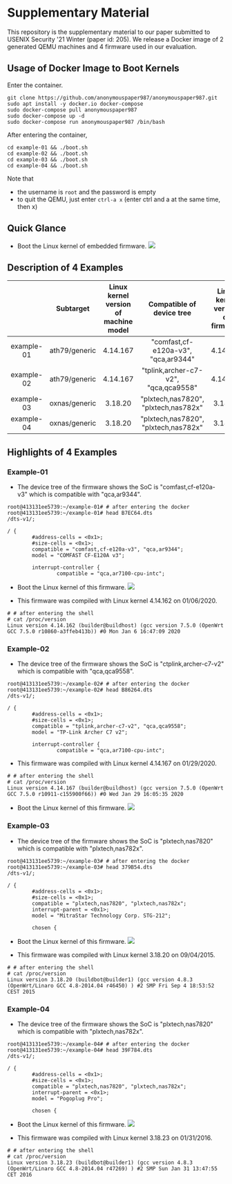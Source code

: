 # Supplementary Material

This repository is the supplementary material to our paper submitted to USENIX Security '21 Winter (paper id: 205).
We release a Docker image of 2 generated QEMU machines and 4 firmware used in our evaluation.

## Usage of Docker Image to Boot Kernels

Enter the container.
```
git clone https://github.com/anonymouspaper987/anonymouspaper987.git
sudo apt install -y docker.io docker-compose
sudo docker-compose pull anonymouspaper987
sudo docker-compose up -d
sudo docker-compose run anonymouspaper987 /bin/bash
```

After entering the container,
```
cd example-01 && ./boot.sh 
cd example-02 && ./boot.sh
cd example-03 && ./boot.sh
cd example-04 && ./boot.sh
```
Note that 
+ the username is `root` and the password is empty
+ to quit the QEMU, just enter `ctrl-a x` (enter ctrl and a at the same time, then x)

##  Quick Glance

+ Boot the Linux kernel of embedded firmware.
![](./example-01.png)

## Description of 4 Examples

||Subtarget|Linux kernel version of machine model|Compatible of device tree|Linux kernel version of firmware|
|:-:|:-:|:-:|:-:|:-:|
|example-01|ath79/generic|4.14.167|"comfast,cf-e120a-v3", "qca,ar9344"|4.14.162|
|example-02|ath79/generic|4.14.167|"tplink,archer-c7-v2", "qca,qca9558"|4.14.167|
|example-03|oxnas/generic|3.18.20|"plxtech,nas7820", "plxtech,nas782x"|3.18.20|
|example-04|oxnas/generic|3.18.20|"plxtech,nas7820", "plxtech,nas782x"|3.18.23|

## Highlights of 4 Examples

### Example-01

+ The device tree of the firmware shows the SoC is "comfast,cf-e120a-v3" which is compatible with "qca,ar9344".
```
root@413131ee5739:~/example-01# # after entering the docker
root@413131ee5739:~/example-01# head B7EC64.dts
/dts-v1/;

/ {
        #address-cells = <0x1>;
        #size-cells = <0x1>;
        compatible = "comfast,cf-e120a-v3", "qca,ar9344";
        model = "COMFAST CF-E120A v3";

        interrupt-controller {
                compatible = "qca,ar7100-cpu-intc";
```

+ Boot the Linux kernel of this firmware.
![](./example-01.png)

+ This firmware was compiled with Linux kernel 4.14.162 on 01/06/2020.
```
# # after entering the shell
# cat /proc/version
Linux version 4.14.162 (builder@buildhost) (gcc version 7.5.0 (OpenWrt GCC 7.5.0 r10860-a3ffeb413b)) #0 Mon Jan 6 16:47:09 2020
```

### Example-02

+ The device tree of the firmware shows the SoC is "ctplink,archer-c7-v2" which is compatible with "qca,qca9558".
```
root@413131ee5739:~/example-02# # after entering the docker
root@413131ee5739:~/example-02# head B86264.dts
/dts-v1/;

/ {
        #address-cells = <0x1>;
        #size-cells = <0x1>;
        compatible = "tplink,archer-c7-v2", "qca,qca9558";
        model = "TP-Link Archer C7 v2";

        interrupt-controller {
                compatible = "qca,ar7100-cpu-intc";
```

+ This firmware was compiled with Linux kernel 4.14.167 on 01/29/2020.
```
# # after entering the shell
# cat /proc/version
Linux version 4.14.167 (builder@buildhost) (gcc version 7.5.0 (OpenWrt GCC 7.5.0 r10911-c155900f66)) #0 Wed Jan 29 16:05:35 2020
```

+ Boot the Linux kernel of this firmware.
![](./example-02.png)

### Example-03

+ The device tree of the firmware shows the SoC is "plxtech,nas7820" which is compatible with "plxtech,nas782x".
```
root@413131ee5739:~/example-03# # after entering the docker
root@413131ee5739:~/example-03# head 379B54.dts
/dts-v1/;

/ {
        #address-cells = <0x1>;
        #size-cells = <0x1>;
        compatible = "plxtech,nas7820", "plxtech,nas782x";
        interrupt-parent = <0x1>;
        model = "MitraStar Technology Corp. STG-212";

        chosen {
```

+ Boot the Linux kernel of this firmware.
![](./example-03.png)

+ This firmware was compiled with Linux kernel 3.18.20 on 09/04/2015.
```
# # after entering the shell
# cat /proc/version
Linux version 3.18.20 (buildbot@builder1) (gcc version 4.8.3 (OpenWrt/Linaro GCC 4.8-2014.04 r46450) ) #2 SMP Fri Sep 4 18:53:52 CEST 2015
```

### Example-04

+ The device tree of the firmware shows the SoC is "plxtech,nas7820" which is compatible with  "plxtech,nas782x".
```
root@413131ee5739:~/example-04# # after entering the docker
root@413131ee5739:~/example-04# head 39F784.dts
/dts-v1/;

/ {
        #address-cells = <0x1>;
        #size-cells = <0x1>;
        compatible = "plxtech,nas7820", "plxtech,nas782x";
        interrupt-parent = <0x1>;
        model = "Pogoplug Pro";

        chosen {
```

+ Boot the Linux kernel of this firmware.
![](./example-04.png)

+ This firmware was compiled with Linux kernel 3.18.23 on 01/31/2016.
```
# # after entering the shell
# cat /proc/version
Linux version 3.18.23 (buildbot@builder1) (gcc version 4.8.3 (OpenWrt/Linaro GCC 4.8-2014.04 r47269) ) #2 SMP Sun Jan 31 13:47:55 CET 2016
```
